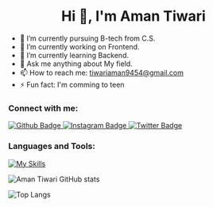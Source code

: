  <h1 align="center">Hi 👋, I'm Aman Tiwari</h1>

- 🔭 I’m currently pursuing B-tech from C.S.
- 🌱 I’m currently working on Frontend.
- 🌱 I’m currently learning Backend.
- 💬 Ask me anything about My field.
- 📫 How to reach me: tiwariaman9454@gmail.com
- ⚡ Fun fact: I'm comming to teen
  
### Connect with me:
<div id="badges">
  <a href="https://github.com/amantiwari8881">
    <img src="https://img.shields.io/badge/Github-white?style=for-the-badge&logo=Github&logoColor=black" alt="Github Badge"/>
  </a>
<!--   <a href="https://www.youtube.com/channel/UCzvRaprYPhvAplMK36Gu0kw">
    <img src="https://img.shields.io/badge/YouTube-red?style=for-the-badge&logo=youtube&logoColor=white" alt="Youtube Badge"/>
  </a> -->
   <a href="https://www.instagram.com/aman_tiwari_888/">
    <img src="https://img.shields.io/badge/Instagram-purple?style=for-the-badge&logo=instagram&logoColor=white" alt="Instagram Badge"/>
  </a>
<!--    <a href="https://fb.com/aaxiftaj">
    <img src="https://img.shields.io/badge/Facebook-blue?style=for-the-badge&logo=facebook&logoColor=white" alt="Facebook Badge"/>
  </a> -->
   <a href="">
    <img src="https://img.shields.io/badge/Twitter-blue?style=for-the-badge&logo=twitter&logoColor=white" alt="Twitter Badge"/>
  </a>
</div>

### Languages and Tools:
[![My Skills](https://skillicons.dev/icons?i=html,css,js,java,github,git,py)](https://skillicons.dev)

![Aman Tiwari GitHub stats](https://github-readme-stats.vercel.app/api?username=amantiwari8881&show_icons=true&theme=dark)

![Top Langs](https://github-readme-stats.vercel.app/api/top-langs/?username=amantiwari8881&theme=dark)


<br>
